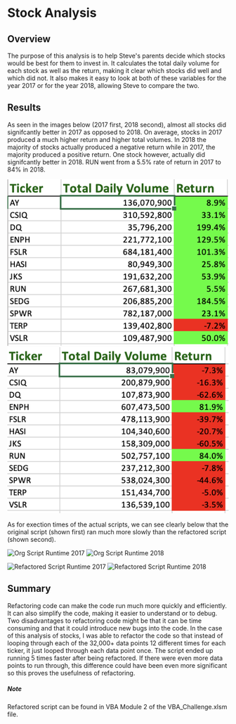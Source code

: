 # Stock Analysis

## Overview
The purpose of this analysis is to help Steve's parents decide which stocks would be best for them to invest in. It calculates the total daily
volume for each stock as well as the return, making it clear which stocks did well and which did not. It also makes it easy to look at both
of these variables for the year 2017 or for the year 2018, allowing Steve to compare the two.

## Results
As seen in the images below (2017 first, 2018 second), almost all stocks did signifcantly better in 2017 as opposed to 2018. On average, stocks in 2017 produced a much higher return and higher total volumes. In 2018 the majority of stocks actually produced a negative return while in 2017, the majority produced a positive return. One stock however, actually did signifcantly better in 2018. RUN went from a 5.5% rate of return in 2017 to 84% in 2018.

![2017 Results](Results_2017.png) ![2018 Results](Results_2018.png)

As for exection times of the actual scripts, we can see clearly below that the original script (shown first) ran much more slowly than the refactored script (shown second).

![Org Script Runtime 2017](Green_Stocks_2017) ![Org Script Runtime 2018](Green_Stocks_2018)

![Refactored Script Runtime 2017](VBA_Challenge_2017) ![Refactored Script Runtime 2018](VBA_Challenge_2018)

## Summary 
Refactoring code can make the code run much more quickly and efficiently. It can also simplify the code, making it easier to understand or to debug. Two disadvantages to refactoring code might be that it can be time consuming and that it could introduce new bugs into the code. In the case of this analysis of stocks, I was able to refactor the code so that instead of looping through each of the 32,000+ data points 12 different times for each ticker, it just looped through each data point once. The script ended up running 5 times faster after being refactored. If there were even more data points to run through, this difference could have been even more significant so this proves the usefulness of refactoring.

##### Note
Refactored script can be found in VBA Module 2 of the VBA_Challenge.xlsm file.
